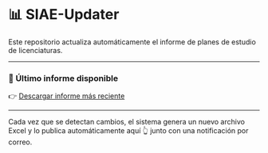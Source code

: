 # 📊 SIAE-Updater

Este repositorio actualiza automáticamente el informe de planes de estudio de licenciaturas.

---

### 📅 Último informe disponible
👉 [Descargar informe más reciente](https://github.com/gtzmade/siae-updater/releases/latest)

---
Cada vez que se detectan cambios, el sistema genera un nuevo archivo Excel y lo publica automáticamente aquí 👆 junto con una notificación por correo.
